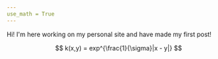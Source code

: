 ```yaml
---
use_math = True
---
```


Hi! I'm here working on my personal site and have made my first post!

$$
k(x,y) = exp^{\frac{1}{\sigma}|x - y|}
$$
